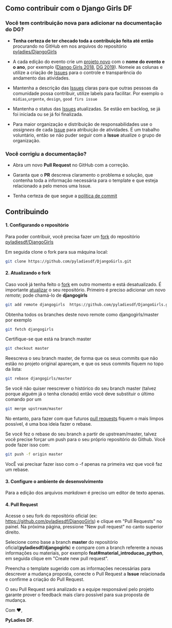 ## Como contribuir com o Django Girls DF

### **Você tem contribuição nova para adicionar na documentação do DG?**

* **Tenha certeza de ter checado toda a contribuição feita até então** procurando no GitHub em nos arquivos do repositório [pyladies/DjangoGirls](https://github.com/pyladiesdf/DjangoGirls.git)

* A cada edição do evento crie um [projeto novo](https://github.com/pyladiesdf/DjangoGirls/projects/new) com o **nome do evento e o ano**, por exemplo ([Django Girls 2018](https://github.com/pyladiesdf/DjangoGirls/projects/1), [DG 2019](https://github.com/pyladiesdf/DjangoGirls/projects/2)). Nomeie as colunas e utilize a criação de [Issues](https://github.com/pyladiesdf/DjangoGirls/issues/new) para o controle e transparência do andamento das atividades.

* Mantenha a descrição das [Issues](https://github.com/pyladiesdf/DjangoGirls/issues) claras para que outras pessoas da comunidade possa contribuir, utilize labels para facilitar. Por exemplo o `midias`,`urgente`, `design`, `good firs issue`

* Mantenha o status das [Issues](https://github.com/pyladiesdf/DjangoGirls/issues) atualizadas. Se estão em backlog, se já foi iniciada ou se já foi finalizada.

* Para maior organização e distribuição de responsabilidades use o *assignees* de cada [Issue](https://github.com/pyladiesdf/DjangoGirls/issues) para atribuição de atividades. É um trabalho voluntário, então se não puder seguir com a **Issue** atualize o grupo de organização.


### **Você corrigiu a documentação?**

* Abra um novo **Pull Request** no GitHub com a correção.

* Garanta que o **PR** descreva claramento o problema e solução, que contenha toda a informação necessária para o template e que esteja relacionado a pelo menos uma Issue.

* Tenha certeza de que segue a [política de commit]()


## **Contribuindo**

#### 1. Configurando o repositório
Para poder contribuir, você precisa fazer um [fork](https://guides.github.com/activities/forking/) do repositório [pyladiesdf/DjangoGirls](https://github.com/pyladiesdf/DjangoGirls)

Em seguida clone o fork para sua máquina local:
```bash
git clone https://github.com/pyladiesdf/DjangoGirls.git
```

#### 2. Atualizando o fork

Caso você já tenha feito o [fork]() em outro momento e está desatualizado. É importante [atualizar](https://gist.github.com/rdeavila/9618969) o seu repositório. Primeiro é preciso adicionar um novo *remote*; pode chamá-lo de **djangogirls**

```bash
git add remote djangogirls  https://github.com/pyladiesdf/DjangoGirls.git
```

Obtenha todos os branches deste novo remote como djangogirls/master por exemplo

```bash
git fetch djangogirls
```

Certifique-se que está na branch master

```bash
git checkout master
```

Reescreva o seu branch master, de forma que os seus commits que não estão no projeto original apareçam, e que os seus commits fiquem no topo da lista:

```bash
git rebase djangogirls/master
```

Se você não quiser reescrever o histórico do seu branch master (talvez porque alguém já o tenha clonado) então você deve substituir o último comando por um

```bash
git merge upstream/master
```

No entanto, para fazer com que futuros [pull requests]() fiquem o mais limpos possível, é uma boa ideia fazer o rebase.

Se você fez o rebase do seu branch a partir de upstream/master, talvez você precise forçar um push para o seu próprio repositório do Github.
Você pode fazer isso com:

```bash
git push -f origin master
```

VocÊ vai precisar fazer isso com o -f apenas na primeira vez que você faz um rebase.

#### 3. Configure o ambiente de desenvolvimento
Para a edição dos arquivos *markdown* é preciso um editor de texto apenas.


#### 4. Pull Request
Acesse o seu fork do repositório oficial (ex: https://github.com/pyladiesdf/DjangoGirls) e clique em "Pull Requests" no painel. Na próxima página, pressione "New pull request" no canto superior direito.

Selecione como base a branch **master** do repositório oficial(**pyladiesdf/djangogirls**) e compare com a branch referente a novas informações ou materiais, por exemplo **feat#material_introducao_python**, em seguida clique em "Create new pull request".

Preencha o template sugerido com as informações necessárias para descrever a mudança proposta, conecte o Pull Request a **Issue** relacionada e confirme a criação do Pull Request.

O seu Pull Request será analizado e a equipe responsável pelo projeto garante prover o feedback mais claro possível para sua proposta de mudança.

Com :heart:,

**PyLadies DF**.
